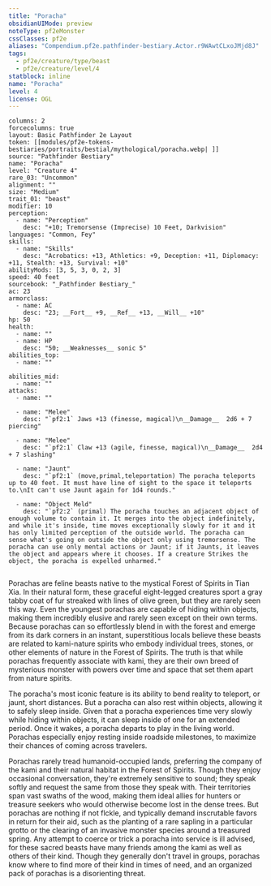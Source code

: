 ```yaml
---
title: "Poracha"
obsidianUIMode: preview
noteType: pf2eMonster
cssClasses: pf2e
aliases: "Compendium.pf2e.pathfinder-bestiary.Actor.r9WAwtCLxoJMjd8J" 
tags:
  - pf2e/creature/type/beast
  - pf2e/creature/level/4
statblock: inline
name: "Poracha"
level: 4
license: OGL
---
```


```statblock
columns: 2
forcecolumns: true
layout: Basic Pathfinder 2e Layout
token: [[modules/pf2e-tokens-bestiaries/portraits/bestial/mythological/poracha.webp| ]]
source: "Pathfinder Bestiary"
name: "Poracha"
level: "Creature 4"
rare_03: "Uncommon"
alignment: ""
size: "Medium"
trait_01: "beast"
modifier: 10
perception:
  - name: "Perception"
    desc: "+10; Tremorsense (Imprecise) 10 Feet, Darkvision"
languages: "Common, Fey"
skills:
  - name: "Skills"
    desc: "Acrobatics: +13, Athletics: +9, Deception: +11, Diplomacy: +11, Stealth: +13, Survival: +10"
abilityMods: [3, 5, 3, 0, 2, 3]
speed: 40 feet
sourcebook: "_Pathfinder Bestiary_"
ac: 23
armorclass:
  - name: AC
    desc: "23; __Fort__ +9, __Ref__ +13, __Will__ +10"
hp: 50
health:
  - name: ""
  - name: HP
    desc: "50; __Weaknesses__ sonic 5"
abilities_top:
  - name: ""

abilities_mid:
  - name: ""
attacks:
  - name: ""

  - name: "Melee"
    desc: "`pf2:1` Jaws +13 (finesse, magical)\n__Damage__  2d6 + 7 piercing"

  - name: "Melee"
    desc: "`pf2:1` Claw +13 (agile, finesse, magical)\n__Damage__  2d4 + 7 slashing"

  - name: "Jaunt"
    desc: "`pf2:1` (move,primal,teleportation) The poracha teleports up to 40 feet. It must have line of sight to the space it teleports to.\nIt can't use Jaunt again for 1d4 rounds."

  - name: "Object Meld"
    desc: "`pf2:2` (primal) The poracha touches an adjacent object of enough volume to contain it. It merges into the object indefinitely, and while it's inside, time moves exceptionally slowly for it and it has only limited perception of the outside world. The poracha can sense what's going on outside the object only using tremorsense. The poracha can use only mental actions or Jaunt; if it Jaunts, it leaves the object and appears where it chooses. If a creature Strikes the object, the poracha is expelled unharmed."
 
```



Porachas are feline beasts native to the mystical Forest of Spirits in Tian Xia. In their natural form, these graceful eight-legged creatures sport a gray tabby coat of fur streaked with lines of olive green, but they are rarely seen this way. Even the youngest porachas are capable of hiding within objects, making them incredibly elusive and rarely seen except on their own terms. Because porachas can so effortlessly blend in with the forest and emerge from its dark corners in an instant, superstitious locals believe these beasts are related to kami-nature spirits who embody individual trees, stones, or other elements of nature in the Forest of Spirits. The truth is that while porachas frequently associate with kami, they are their own breed of mysterious monster with powers over time and space that set them apart from nature spirits.

The poracha's most iconic feature is its ability to bend reality to teleport, or jaunt, short distances. But a poracha can also rest within objects, allowing it to safely sleep inside. Given that a poracha experiences time very slowly while hiding within objects, it can sleep inside of one for an extended period. Once it wakes, a poracha departs to play in the living world. Porachas especially enjoy resting inside roadside milestones, to maximize their chances of coming across travelers.

Porachas rarely tread humanoid-occupied lands, preferring the company of the kami and their natural habitat in the Forest of Spirits. Though they enjoy occasional conversation, they're extremely sensitive to sound; they speak softly and request the same from those they speak with. Their territories span vast swaths of the wood, making them ideal allies for hunters or treasure seekers who would otherwise become lost in the dense trees. But porachas are nothing if not flckle, and typically demand inscrutable favors in return for their aid, such as the planting of a rare sapling in a particular grotto or the clearing of an invasive monster species around a treasured spring. Any attempt to coerce or trick a poracha into service is ill advised, for these sacred beasts have many friends among the kami as well as others of their kind. Though they generally don't travel in groups, porachas know where to find more of their kind in times of need, and an organized pack of porachas is a disorienting threat.
